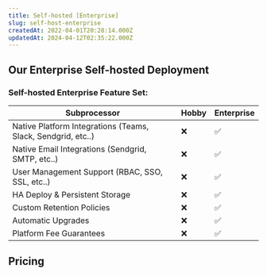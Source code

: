 ```yaml
---
title: Self-hosted [Enterprise]
slug: self-host-enterprise
createdAt: 2022-04-01T20:28:14.000Z
updatedAt: 2024-04-12T02:35:22.000Z
---
```


## Our Enterprise Self-hosted Deployment

<EnterpriseSelfHostCalendlyComponent prefix="Interested in deploying Highlight to your own VPC at a larger scale than the hobby deployment? Please contact us via"/>

### Self-hosted Enterprise Feature Set:

| Subprocessor                                                 | Hobby | Enterprise |
| ------------------------------------------------------------ | ----- | ---------- |
| Native Platform Integrations (Teams, Slack, Sendgrid, etc..) | ❌    | ✅         |
| Native Email Integrations (Sendgrid, SMTP, etc..)            | ❌    | ✅         |
| User Management Support (RBAC, SSO, SSL, etc..)              | ❌    | ✅         |
| HA Deploy & Persistent Storage                               | ❌    | ✅         |
| Custom Retention Policies                                    | ❌    | ✅         |
| Automatic Upgrades                                           | ❌    | ✅         |
| Platform Fee Guarantees                                      | ❌    | ✅         |

## Pricing

<EnterpriseSelfHostCalendlyComponent prefix="Pricing for our self-hosted enterprise deployment starts at $3k / month. Contact us via " />
